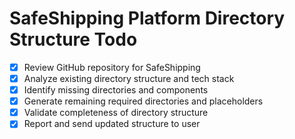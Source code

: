 # SafeShipping Platform Directory Structure Todo

- [x] Review GitHub repository for SafeShipping
- [x] Analyze existing directory structure and tech stack
- [x] Identify missing directories and components
- [x] Generate remaining required directories and placeholders
- [x] Validate completeness of directory structure
- [x] Report and send updated structure to user
